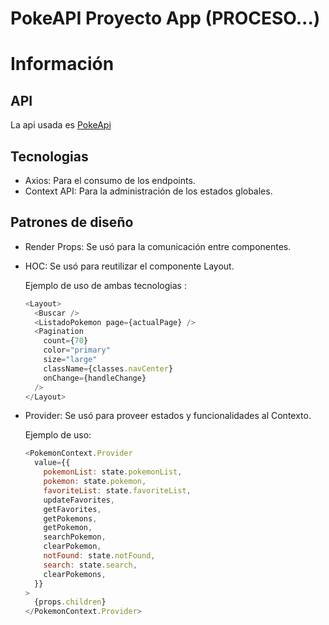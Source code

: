 # PokeAPI Proyecto App (PROCESO...)

# Información

## API

La api usada es [PokeApi](https://pokeapi.co/)

## Tecnologias

+ Axios: Para el consumo de los endpoints.
+ Context API: Para la administración de los estados globales.

## Patrones de diseño

+ Render Props: Se usó para la comunicación entre componentes.
+ HOC: Se usó para reutilizar el componente Layout.

  Ejemplo de uso de ambas tecnologias :

  ```javascript
  <Layout>
    <Buscar />
    <ListadoPokemon page={actualPage} />
    <Pagination
      count={70}
      color="primary"
      size="large"
      className={classes.navCenter}
      onChange={handleChange}
    />
  </Layout>
  ```

+ Provider: Se usó para proveer estados y funcionalidades al Contexto.

  Ejemplo de uso:

  ```javascript
  <PokemonContext.Provider
    value={{
      pokemonList: state.pokemonList,
      pokemon: state.pokemon,
      favoriteList: state.favoriteList,
      updateFavorites,
      getFavorites,
      getPokemons,
      getPokemon,
      searchPokemon,
      clearPokemon,
      notFound: state.notFound,
      search: state.search,
      clearPokemons,
    }}
  >
    {props.children}
  </PokemonContext.Provider>
  ```
